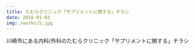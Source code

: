 ```yaml
---
title: たむらクリニック「サプリメントに関する」チラシ
date: 2018-01-03
img: /works/5.jpg
---
```

川崎市にある内科/外科のたむらクリニック「サプリメントに関する」チラシ
